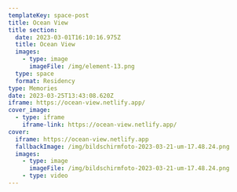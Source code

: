 ```yaml
---
templateKey: space-post
title: Ocean View
title section:
  date: 2023-03-01T16:10:16.975Z
  title: Ocean View
  images:
    - type: image
      imageFile: /img/element-13.png
  type: space
  format: Residency
type: Memories
date: 2023-03-25T13:43:08.620Z
iframe: https://ocean-view.netlify.app/
cover_image:
  - type: iframe
    iframe-link: https://ocean-view.netlify.app/
cover:
  iframe: https://ocean-view.netlify.app
  fallbackImage: /img/bildschirmfoto-2023-03-21-um-17.48.24.png
  images:
    - type: image
      imageFile: /img/bildschirmfoto-2023-03-21-um-17.48.24.png
    - type: video
---
```

